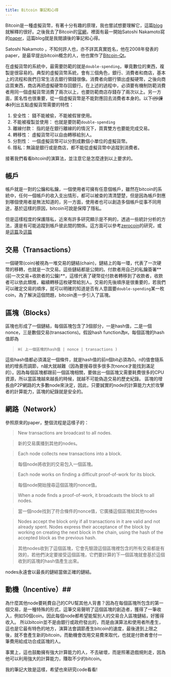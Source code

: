 ```yaml
---
title: Bitcoin 筆記和心得
---
```


Bitcoin是一種虛擬貨幣，有著十分有趣的原理，我也嘗試想要理解它，這篇[blog](http://blog.codingnow.com/2011/05/bitcoin.html)就解釋的很好。之後我去了Bitcoin的[官網](http://bitcoin.org/en/)，裡面有最一開始Satoshi Nakamoto寫的[paper](http://bitcoin.org/bitcoin.pdf)，這篇blog就是我閱讀後的筆記和心得。

Satoshi Nakamoto ，不知何許人也，亦不詳其真實姓名，他在2008年發表的paper，是最早提出bitcoin概念的人，他也實作了[Bitcoin-Qt](http://bitcoin.org/bitcoin.pdf)。

在虛擬貨幣的系統中，最需要防範的就是`double-spending`，畢竟數位的東西，複製是很容易的。典型的虛擬貨幣系統，會有三個角色，銀行、消費者和商店，基本上的流程和我們日常生活去銀行領錢很像。消費者向銀行領出虛擬硬幣，之後向商店買東西，商店再把虛擬硬幣存回銀行。在上述的過程中，必須要有機制防範消費者用同一個虛擬貨幣消費了兩次以上，也要防範商店存錢存了兩次以上。另一方面，匿名性也很重要，從一個虛擬貨幣是不能對應回去消費者本身的。以下<s>(抄課本)</s>列出五點虛擬貨幣需要的特性：

1. 安全性： 錢不能被偷，不能被假冒使用。
2. 不能被複製並使用： 也就是要防範`double-spending`
3. 離線付款： 指的是在銀行離線的的情況下，買賣雙方也要能完成交易。
4. 轉移性： 虛擬貨幣可以自由轉移給別人。
5. 分割性： 一個虛擬貨幣可以分割成數個小單位的虛擬貨幣。
6. 隱私：無論是銀行或是商店，都不能從虛擬貨幣中追蹤到消費者。

接著我們看看bitcoin的演算法，並注意它是怎麼達到以上要求的。


## 帳戶 ##
帳戶就是一對的公鑰和私鑰，一個使用者可擁有任意個帳戶，雖然在bitcoin的系統中，任何一個帳戶的收入支出情形，都可以被查的清清楚楚，但是因為帳戶對應到哪個使用者是無法知道的，另一方面，使用者也可以創造多個帳戶從事不同用途，基於這樣的原因，bitcoin可說是保障了隱私。

但是這樣程度的保護隱私，近來有許多研究顯示是不夠的，透過一些統計分析的方法，還是有可能追蹤到帳戶彼此間的關係。這方面可以參考[zerocoin](http://blog.cryptographyengineering.com/2013/04/zerocoin-making-bitcoin-anonymous.html)的研究，或是[這篇](http://eprint.iacr.org/2012/584.pdf)及[這篇](http://eprint.iacr.org/2012/596.pdf)

## 交易（Transactions）  ##
一個硬幣(coin)被視為一堆交易的鏈結(chain)，鏈結上的每一環，代表了一次硬幣的移轉，也就是一次交易。這些鏈結都是公開的。付款者用自己的私鑰簽署**(前一次交易+收款者的公鑰)**，這樣代表了硬幣從付款者轉移到了收款者，收款者可以依此類推，繼續轉移這枚硬幣給別人。交易的先後順序是很重要的，若我們可以確定交易的順序，就可以明確的知道是否有人意圖要`double-spending`某一枚coin，為了解決這個問題，bitcoin進一步引入了區塊。

## 區塊（Blocks） ##
區塊也形成了一個鏈結，每個區塊包含了3個部分，一是hash值，二是一個nonce，三是數個交易(transactions)。假設hash function為`H`，每個區塊的hash值即為

> `H( 上一個區塊的hash值 | nonce | transactions )`

這些hash值都必須滿足一個條件，就是hash值的前n個bit必須為0。n的值會隨系統的增長而調節，n越大就越難（因為要搜尋很多很多次nonce才能找到滿足的）。因為每個區塊都跟前一個區塊相關，要做出一個區塊又需要耗費很多的CPU資源，所以當區塊越來越長的時候，就越不可能偽造交易的歷史紀錄。
區塊的增長由P2P網路的大多數node來決定，因此，只要誠實的node的計算能力大於攻擊者的計算能力，區塊的紀錄就是安全的。

## 網路（Network） ##
參照原來的paper，整個流程是這樣子的：

> New transactions are broadcast to all nodes.

> 新的交易廣播到其他的nodes。

> Each node collects new transactions into a block.

> 每個node將收到的交易包入一個區塊。
  
> Each node works on finding a difficult proof-of-work for its block.

> 每個node開始搜尋這個區塊的nonce值。

> When a node finds a proof-of-work, it broadcasts the block to all nodes.

> 當一個node找到了符合條件的nonce值，它廣播這個區塊給其他nodes

> Nodes accept the block only if all transactions in it are valid and not already spent.
Nodes express their acceptance of the block by working on creating the next block in the chain, using the hash of the accepted block as the previous hash.

> 其他nodes收到了這個區塊，它會先驗證這個區塊裡包含的所有交易都是有效的，若他們決定要接受這個區塊，它們要計算的下一個區塊就會基於這個收到的區塊的hash值產生出來。

nodes永遠會以最長的鏈結當做正確的鏈結。

## 動機（Incentive）##
為什麼其他node要耗費自己的CPU幫其他人背書？因為在每個區塊所包含的第一個交易，是一種特殊的形式，這筆交易聲明了這個區塊的創造者，獲得了一筆收入，例如50個coin。因此每個node都希望能幫別人的交易合入區塊鏈結，好獲得收入。
所以bitcoin並不是由銀行或政府發出的，而是由演算法和使用者所產生，這也是它最有特色的地方，演算法會調節產生bitcoin的速度，最後達到上限之後，就不會產生新的bitcoin，而動機會改用交易費來取代，也就是付款者會付一筆費用給成功合成區塊的人。

事實上，這也鼓勵擁有強大計算能力的人，不去破壞，而是照著遊戲規則走，因為他可以利用強大的計算能力，賺取不少的bitcoin。


我的筆記大致是這樣，希望也來研究code看看!

